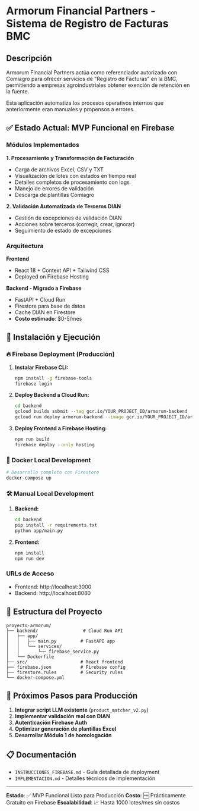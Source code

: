 # Armorum Financial Partners - Sistema de Registro de Facturas BMC

## Descripción

Armorum Financial Partners actúa como referenciador autorizado con Comiagro para ofrecer servicios de "Registro de Facturas" en la BMC, permitiendo a empresas agroindustriales obtener exención de retención en la fuente.

Esta aplicación automatiza los procesos operativos internos que anteriormente eran manuales y propensos a errores.

## ✅ Estado Actual: MVP Funcional en Firebase

### Módulos Implementados

**1. Procesamiento y Transformación de Facturación**
- Carga de archivos Excel, CSV y TXT
- Visualización de lotes con estados en tiempo real
- Detalles completos de procesamiento con logs
- Manejo de errores de validación
- Descarga de plantillas Comiagro

**2. Validación Automatizada de Terceros DIAN**
- Gestión de excepciones de validación DIAN
- Acciones sobre terceros (corregir, crear, ignorar)
- Seguimiento de estado de excepciones

### Arquitectura

**Frontend**
- React 18 + Context API + Tailwind CSS
- Deployed on Firebase Hosting

**Backend - Migrado a Firebase**
- FastAPI + Cloud Run
- Firestore para base de datos
- Cache DIAN en Firestore
- **Costo estimado**: $0-5/mes

## 🚀 Instalación y Ejecución

### 🔥 Firebase Deployment (Producción)

1. **Instalar Firebase CLI:**
   ```bash
   npm install -g firebase-tools
   firebase login
   ```

2. **Deploy Backend a Cloud Run:**
   ```bash
   cd backend
   gcloud builds submit --tag gcr.io/YOUR_PROJECT_ID/armorum-backend
   gcloud run deploy armorum-backend --image gcr.io/YOUR_PROJECT_ID/armorum-backend
   ```

3. **Deploy Frontend a Firebase Hosting:**
   ```bash
   npm run build
   firebase deploy --only hosting
   ```

### 🐳 Docker Local Development

```bash
# Desarrollo completo con Firestore
docker-compose up
```

### 🛠️ Manual Local Development

1. **Backend:**
   ```bash
   cd backend
   pip install -r requirements.txt
   python app/main.py
   ```

2. **Frontend:**
   ```bash
   npm install
   npm run dev
   ```

### URLs de Acceso
- Frontend: http://localhost:3000
- Backend: http://localhost:8080

## 📁 Estructura del Proyecto

```
proyecto-armorum/
├── backend/                 # Cloud Run API
│   ├── app/
│   │   ├── main.py         # FastAPI app
│   │   └── services/
│   │       └── firebase_service.py
│   └── Dockerfile
├── src/                    # React frontend
├── firebase.json           # Firebase config
├── firestore.rules         # Security rules
└── docker-compose.yml
```

## 🎯 Próximos Pasos para Producción

1. **Integrar script LLM existente** (`product_matcher_v2.py`)
2. **Implementar validación real con DIAN**
3. **Autenticación Firebase Auth**
4. **Optimizar generación de plantillas Excel**
5. **Desarrollar Módulo 1 de homologación**

## 📋 Documentación

- `INSTRUCCIONES_FIREBASE.md` - Guía detallada de deployment
- `IMPLEMENTACION.md` - Detalles técnicos de implementación

---

**Estado**: ✅ MVP Funcional Listo para Producción
**Costo**: 🆓 Prácticamente Gratuito en Firebase
**Escalabilidad**: 📈 Hasta 1000 lotes/mes sin costos
